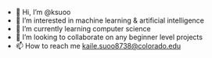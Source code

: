 - 👋 Hi, I’m @ksuoo
- 👀 I’m interested in machine learning & artificial intelligence
- 🌱 I’m currently learning computer science
- 💞️ I’m looking to collaborate on any beginner level projects
- 📫 How to reach me kaile.suoo8738@colorado.edu

<!---
ksuoo/ksuoo is a ✨ special ✨ repository because its `README.md` (this file) appears on your GitHub profile.
You can click the Preview link to take a look at your changes.
--->
